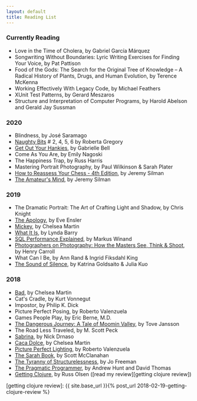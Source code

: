 ```yaml
---
layout: default
title: Reading List
---
```


### Currently Reading

- Love in the Time of Cholera, by Gabriel García Márquez
- Songwriting Without Boundaries: Lyric Writing Exercises for Finding Your Voice, by Pat Pattison
- Food of the Gods: The Search for the Original Tree of Knowledge – A Radical History of Plants, Drugs, and Human Evolution, by Terence McKenna
- Working Effectively With Legacy Code, by Michael Feathers
- XUnit Test Patterns, by Gerard Meszaros
- Structure and Interpretation of Computer Programs, by Harold Abelson and Gerald Jay Sussman

### 2020

- Blindness, by José Saramago
- [Naughty Bits][] # 2, 4, 5, 6 by Roberta Gregory
- [Get Out Your Hankies][], by Gabrielle Bell
- Come As You Are, by Emily Nagoski
- The Happiness Trap, by Russ Harris
- Mastering Portrait Photography, by Paul Wilkinson & Sarah Plater
- [How to Reassess Your Chess - 4th Edition][], by Jeremy Silman
- [The Amateur's Mind][], by Jeremy Silman

### 2019

- The Dramatic Portrait: The Art of Crafting Light and Shadow, by Chris Knight
- [The Apology][], by Eve Ensler
- [Mickey][], by Chelsea Martin
- [What It Is][], by Lynda Barry
- [SQL Performance Explained][], by Markus Winand
- [Photographers on Photography: How the Masters See, Think & Shoot][], by Henry Carroll
- What Can I Be, by Ann Rand & Ingrid Fiksdahl King
- [The Sound of Silence][], by Katrina Goldsaito & Julia Kuo

### 2018

- [Bad][], by Chelsea Martin
- Cat's Cradle, by Kurt Vonnegut
- Impostor, by Philip K. Dick
- Picture Perfect Posing, by Roberto Valenzuela
- Games People Play, by Eric Berne, M.D.
- [The Dangerous Journey: A Tale of Moomin Valley][], by Tove Jansson
- The Road Less Traveled, by M. Scott Peck
- [Sabrina][], by Nick Drnaso
- [Caca Dolce][], by Chelsea Martin
- [Picture Perfect Lighting][], by Roberto Valenzuela
- [The Sarah Book][], by Scott McClanahan
- [The Tyranny of Structurelessness][], by Jo Freeman
- [The Pragmatic Programmer][], by Andrew Hunt and David Thomas
- [Getting Clojure][], by Russ Olsen ([read my review][getting clojure review])

[getting clojure review]: {{ site.base_url }}{% post_url 2018-02-19-getting-clojure-review %}

[Bad]: https://electricliterature.com/i-call-all-my-exes-darren-5c28cec10e7b
[Caca Dolce]: https://softskull.com/dd-product/caca-dolce/
[Get Out Your Hankies]: https://uncivilizedbooks.com/get-out-your-hankies/
[Getting Clojure]: https://pragprog.com/book/roclojure/getting-clojure
[How to Reassess Your Chess - 4th Edition]: https://www.silmanjamespress.com/shop/chess/how-to-reassess-your-chess-4th-edition/
[Mickey]: https://www.etsy.com/listing/476579597/mickey-by-chelsea-martin
[Naughty Bits]: https://robertagregory.com/Robertagregory/Naughty_Bits_detail.html
[Photographers on Photography: How the Masters See, Think & Shoot]: https://www.laurenceking.com/product/photographers-on-photography/
[Picture Perfect Lighting]: https://rockynook.com/shop/photography/picture-perfect-lighting/
[Sabrina]: https://www.drawnandquarterly.com/sabrina
[SQL Performance Explained]: https://sql-performance-explained.com/
[The Amateur's Mind]: https://www.silmanjamespress.com/shop/chess/amateurs-mind-the-2nd-edition/
[The Apology]: https://theapologybook.net/about-the-apology-eve-ensler/
[The Dangerous Journey: A Tale of Moomin Valley]: https://www.drawnandquarterly.com/dangerous-journey-tale-moomin-valley
[The Pragmatic Programmer]: https://pragprog.com/book/tpp/the-pragmatic-programmer
[The Sarah Book]: https://nytyrant.com/collections/titles/products/pre-order-the-sarah-book-by-scott-mcclanahan
[The Sound of Silence]: http://thesoundofsilence.org/
[The Tyranny of Structurelessness]: http://www.jofreeman.com/joreen/tyranny.htm
[What It Is]: https://www.drawnandquarterly.com/what-it-is
